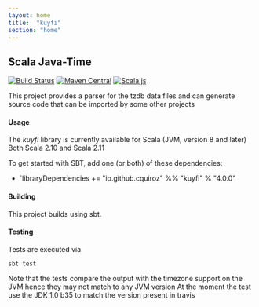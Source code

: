 ```yaml
---
layout: home
title:  "kuyfi"
section: "home"
---
```


## Scala Java-Time

[![Build Status](https://travis-ci.org/cquiroz/kuyfi?branch=master)](https://travis-ci.org/cquiroz/kuyfi)
[![Maven Central](https://img.shields.io/maven-central/v/io.github.cquiroz/kuyfi_2.11.svg)](https://maven-badges.herokuapp.com/maven-central/io.github.cquiroz/kuyfi_2.11)
[![Scala.js](http://scala-js.org/assets/badges/scalajs-0.6.8.svg)](http://scala-js.org)

This project provides a parser for the tzdb data files and can generate source code that can be imported by some other projects

#### Usage

The *kuyfi* library is currently available for Scala (JVM, version 8 and later)
Both Scala 2.10 and Scala 2.11

To get started with SBT, add one (or both) of these dependencies:

- `libraryDependencies += "io.github.cquiroz" %% "kuyfi" % "4.0.0"

#### Building
This project builds using sbt.

#### Testing

Tests are executed via

```
sbt test
```

Note that the tests compare the output with the timezone support on the JVM hence they may not match to any JVM version
At the moment the test use the JDK 1.0 b35 to match the version present in travis
